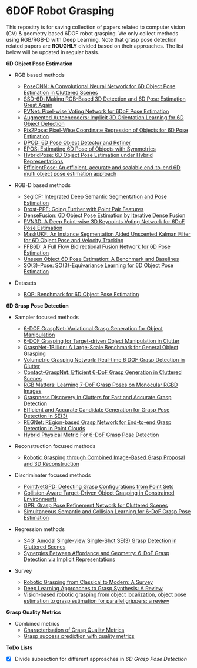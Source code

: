 # 6DOF Robot Grasping
This repositry is for saving collection of papers related to computer vision (CV) & geometry based 6DOF robot grasping. We only collect methods using RGB/RGB-D with Deep Learning. Note that grasp pose detection related papers are **ROUGHLY** divided based on their approaches. The list below will be updated in regular basis. 

**6D Object Pose Estimation**

- RGB based methods
  - [PoseCNN: A Convolutional Neural Network for 6D Object Pose Estimation in Cluttered Scenes](https://arxiv.org/pdf/1711.00199.pdf)
  - [SSD-6D: Making RGB-Based 3D Detection and 6D Pose Estimation Great Again](https://arxiv.org/pdf/1711.10006v1.pdf)
  - [PVNet: Pixel-wise Voting Network for 6DoF Pose Estimation](https://arxiv.org/pdf/1812.11788.pdf)
  - [Augmented Autoencoders: Implicit 3D Orientation Learning for 6D Object Detection](https://arxiv.org/pdf/1902.01275v2.pdf)
  - [Pix2Pose: Pixel-Wise Coordinate Regression of Objects for 6D Pose Estimation](https://arxiv.org/pdf/1908.07433v1.pdf)
  - [DPOD: 6D Pose Object Detector and Refiner](https://arxiv.org/pdf/1902.11020v3.pdf)
  - [EPOS: Estimating 6D Pose of Objects with Symmetries](https://arxiv.org/pdf/2004.00605v1.pdf)
  - [HybridPose: 6D Object Pose Estimation under Hybrid Representations](https://arxiv.org/pdf/2001.01869.pdf)
  - [EfficientPose: An efficient, accurate and scalable end-to-end 6D multi object pose estimation approach](https://arxiv.org/pdf/2011.04307v2.pdf)
  
- RGB-D based methods
  - [SegICP: Integrated Deep Semantic Segmentation and Pose Estimation](https://arxiv.org/pdf/1703.01661.pdf)
  - [Drost-PPF: Going Further with Point Pair Features](https://arxiv.org/pdf/1711.04061.pdf)
  - [DenseFusion: 6D Object Pose Estimation by Iterative Dense Fusion](https://arxiv.org/pdf/1901.04780.pdf)
  - [PVN3D: A Deep Point-wise 3D Keypoints Voting Network for 6DoF Pose Estimation](https://arxiv.org/pdf/1911.04231.pdf)
  - [MaskUKF: An Instance Segmentation Aided Unscented Kalman Filter for 6D Object Pose and Velocity Tracking](https://www.frontiersin.org/articles/10.3389/frobt.2021.594583/full)
  - [FFB6D: A Full Flow Bidirectional Fusion Network for 6D Pose Estimation](https://arxiv.org/pdf/2103.02242.pdf)
  - [Unseen Object 6D Pose Estimation: A Benchmark and Baselines](https://arxiv.org/pdf/2206.11808.pdf)
  - [SO(3)-Pose: SO(3)-Equivariance Learning for 6D Object Pose Estimation](https://arxiv.org/pdf/2208.08338v1.pdf)
  
- Datasets
  - [BOP: Benchmark for 6D Object Pose Estimation](https://bop.felk.cvut.cz/datasets/)
  
**6D Grasp Pose Detection**

- Sampler focused methods
    - [6-DOF GraspNet: Variational Grasp Generation for Object Manipulation](https://arxiv.org/pdf/1905.10520.pdf)
    - [6-DOF Grasping for Target-driven Object Manipulation in Clutter](https://arxiv.org/pdf/1912.03628.pdf)
    - [GraspNet-1Billion: A Large-Scale Benchmark for General Object Grasping](https://openaccess.thecvf.com/content_CVPR_2020/papers/Fang_GraspNet-1Billion_A_Large-Scale_Benchmark_for_General_Object_Grasping_CVPR_2020_paper.pdf)
    - [Volumetric Grasping Network: Real-time 6 DOF Grasp Detection in Clutter](https://arxiv.org/pdf/2101.01132.pdf)
    - [Contact-GraspNet: Efficient 6-DoF Grasp Generation in Cluttered Scenes](https://arxiv.org/pdf/2103.14127.pdf)
    - [RGB Matters: Learning 7-DoF Grasp Poses on Monocular RGBD Images](https://arxiv.org/pdf/2103.02184.pdf)
    - [Graspness Discovery in Clutters for Fast and Accurate Grasp Detection](https://openaccess.thecvf.com/content/ICCV2021/papers/Wang_Graspness_Discovery_in_Clutters_for_Fast_and_Accurate_Grasp_Detection_ICCV_2021_paper.pdf)
    - [Efficient and Accurate Candidate Generation for Grasp Pose Detection in SE(3)](https://arxiv.org/pdf/2204.01131.pdf)
    - [REGNet: REgion-based Grasp Network for End-to-end Grasp Detection in Point Clouds](https://arxiv.org/pdf/2002.12647.pdf)
    - [Hybrid Physical Metric For 6-DoF Grasp Pose Detection](https://arxiv.org/pdf/2206.11141.pdf)
    
    
- Reconstruction focused methods
    - [Robotic Grasping through Combined Image-Based Grasp Proposal and 3D Reconstruction](https://arxiv.org/pdf/2003.01649.pdf)

- Discriminater focused methods
    - [PointNetGPD: Detecting Grasp Configurations from Point Sets](https://web.cs.ucla.edu/~xm/file/pointnetgpd_icra19.pdf)
    - [Collision-Aware Target-Driven Object Grasping in Constrained Environments](https://arxiv.org/pdf/2104.00776.pdf)
    - [GPR: Grasp Pose Refinement Network for Cluttered Scenes](https://arxiv.org/pdf/2105.08502.pdf)
    - [Simultaneous Semantic and Collision Learning for 6-DoF Grasp Pose Estimation](https://arxiv.org/pdf/2108.02425.pdf)

- Regression methods
    - [S4G: Amodal Single-view Single-Shot SE(3) Grasp Detection in Cluttered Scenes](https://arxiv.org/pdf/1910.14218.pdf)
    - [Synergies Between Affordance and Geometry: 6-DoF Grasp Detection via Implicit Representations](https://arxiv.org/pdf/2104.01542.pdf)
    
- Survey
    - [Robotic Grasping from Classical to Modern: A Survey](https://arxiv.org/pdf/2202.03631.pdf)
    - [Deep Learning Approaches to Grasp Synthesis: A Review](https://arxiv.org/pdf/2207.02556.pdf)
    - [Vision‑based robotic grasping from object localization, object pose estimation to grasp estimation for parallel grippers: a review](https://link.springer.com/content/pdf/10.1007/s10462-020-09888-5.pdf)

**Grasp Quality Metrics**

- Combined metrics
    - [Characterisation of Grasp Quality Metrics](http://repositori.uji.es/xmlui/bitstream/handle/10234/168278/rubert_2017.pdf;jsessionid=20C8040BDAD3A1F806E56730E54A5FB9?sequence=1)
    - [Grasp success prediction with quality metrics](https://arxiv.org/pdf/1809.03276v1.pdf)

**ToDo Lists**
- [x] Divide subsection for different approaches in *6D Grasp Pose Detection*
